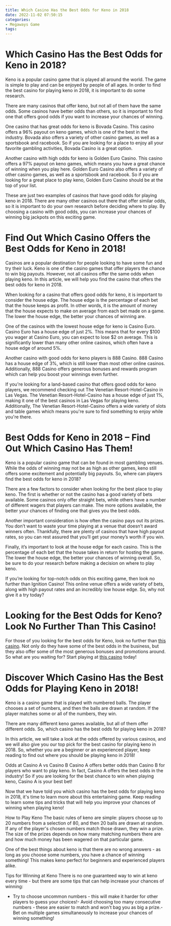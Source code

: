 ```yaml
---
title: Which Casino Has the Best Odds for Keno in 2018
date: 2022-11-02 07:50:15
categories:
- Megaways Game
tags:
---
```



#  Which Casino Has the Best Odds for Keno in 2018?

Keno is a popular casino game that is played all around the world. The game is simple to play and can be enjoyed by people of all ages. In order to find the best casino for playing keno in 2018, it is important to do some research.

There are many casinos that offer keno, but not all of them have the same odds. Some casinos have better odds than others, so it is important to find one that offers good odds if you want to increase your chances of winning.

One casino that has great odds for keno is Bovada Casino. This casino offers a 96% payout on keno games, which is one of the best in the industry. Bovada also offers a variety of other casino games, as well as a sportsbook and racebook. So if you are looking for a place to enjoy all your favorite gambling activities, Bovada Casino is a great option.

Another casino with high odds for keno is Golden Euro Casino. This casino offers a 97% payout on keno games, which means you have a great chance of winning when you play here. Golden Euro Casino also offers a variety of other casino games, as well as a sportsbook and racebook. So if you are looking for a great place to play keno, Golden Euro Casino should be at the top of your list.

These are just two examples of casinos that have good odds for playing keno in 2018. There are many other casinos out there that offer similar odds, so it is important to do your own research before deciding where to play. By choosing a casino with good odds, you can increase your chances of winning big jackpots on this exciting game.

#  Find Out Which Casino Offers the Best Odds for Keno in 2018!

Casinos are a popular destination for people looking to have some fun and try their luck. Keno is one of the casino games that offer players the chance to win big payouts. However, not all casinos offer the same odds when playing keno. In this article, we will help you find the casino that offers the best odds for keno in 2018.

When looking for a casino that offers good odds for keno, it is important to consider the house edge. The house edge is the percentage of each bet that the house keeps as profit. In other words, it is the amount of money that the house expects to make on average from each bet made on a game. The lower the house edge, the better your chances of winning are.

One of the casinos with the lowest house edge for keno is Casino Euro. Casino Euro has a house edge of just 2%. This means that for every $100 you wager at Casino Euro, you can expect to lose $2 on average. This is significantly lower than many other online casinos, which often have a house edge of around 5%.

Another casino with good odds for keno players is 888 Casino. 888 Casino has a house edge of 3%, which is still lower than most other online casinos. Additionally, 888 Casino offers generous bonuses and rewards program which can help you boost your winnings even further.

If you're looking for a land-based casino that offers good odds for keno players, we recommend checking out The Venetian Resort-Hotel-Casino in Las Vegas. The Venetian Resort-Hotel-Casino has a house edge of just 1%, making it one of the best casinos in Las Vegas for playing keno. Additionally, The Venetian Resort-Hotel-Casino offers a wide variety of slots and table games which means you're sure to find something to enjoy while you're there.

#  Best Odds for Keno in 2018 – Find Out Which Casino Has Them!

Keno is a popular casino game that can be found in most gambling venues. While the odds of winning may not be as high as other games, keno still offers some excitement and potentially big payouts. So, where can players find the best odds for keno in 2018?

There are a few factors to consider when looking for the best place to play keno. The first is whether or not the casino has a good variety of bets available. Some casinos only offer straight bets, while others have a number of different wagers that players can make. The more options available, the better your chances of finding one that gives you the best odds.

Another important consideration is how often the casino pays out its prizes. You don’t want to waste your time playing at a venue that doesn’t award winners often. Thankfully, there are plenty of casinos that have high payout rates, so you can rest assured that you’ll get your money’s worth if you win.

Finally, it’s important to look at the house edge for each casino. This is the percentage of each bet that the house takes in return for hosting the game. The lower the house edge, the better your chances of winning overall. So, be sure to do your research before making a decision on where to play keno.

If you’re looking for top-notch odds on this exciting game, then look no further than Ignition Casino! This online venue offers a wide variety of bets, along with high payout rates and an incredibly low house edge. So, why not give it a try today?

#  Looking for the Best Odds for Keno? Look No Further Than This Casino!

For those of you looking for the best odds for Keno, look no further than [this casino][1]. Not only do they have some of the best odds in the business, but they also offer some of the most generous bonuses and promotions around. So what are you waiting for? Start playing at [this casino][1] today!

[1]: https://www.casinoreview.com/search/?q=keno

#  Discover Which Casino Has the Best Odds for Playing Keno in 2018!

Keno is a casino game that is played with numbered balls. The player chooses a set of numbers, and then the balls are drawn at random. If the player matches some or all of the numbers, they win.

There are many different keno games available, but all of them offer different odds. So, which casino has the best odds for playing keno in 2018?

In this article, we will take a look at the odds offered by various casinos, and we will also give you our top pick for the best casino for playing keno in 2018. So, whether you are a beginner or an experienced player, keep reading to find out where you should be playing keno in 2018!

Odds at Casino A vs Casino B
Casino A offers better odds than Casino B for players who want to play keno. In fact, Casino A offers the best odds in the industry! So if you are looking for the best chance to win when playing keno, Casino A is your best bet!

Now that we have told you which casino has the best odds for playing keno in 2018, it's time to learn more about this entertaining game. Keep reading to learn some tips and tricks that will help you improve your chances of winning when playing keno!

How to Play Keno
The basic rules of keno are simple: players choose up to 20 numbers from a selection of 80, and then 20 balls are drawn at random. If any of the player's chosen numbers match those drawn, they win a prize. The size of the prizes depends on how many matching numbers there are and how much money has been wagered on that particular game.

One of the best things about keno is that there are no wrong answers - as long as you choose some numbers, you have a chance of winning something! This makes keno perfect for beginners and experienced players alike.

Tips for Winning at Keno
There is no one guaranteed way to win at keno every time - but there are some tips that can help increase your chances of winning:
- Try to choose uncommon numbers - this will make it harder for other players to guess your choices!- Avoid choosing too many consecutive numbers - these are easier to match and won't bag you as big a prize.- Bet on multiple games simultaneously to increase your chances of winning something!